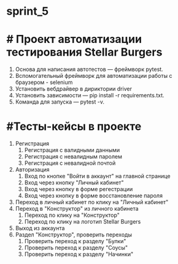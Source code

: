 # sprint_5

# # Проект автоматизации тестирования Stellar Burgers

1. Основа для написания автотестов — фреймворк pytest.
2. Вспомогательный фреймворк для автоматизации работы с браузером - selenium
3. Установить вебдрайвер в дириктории driver
4. Установить зависимости — pip install -r requirements.txt.
5. Команда для запуска — pytest -v.

# #Тесты-кейсы в проекте

1. Регистрация
    1. Регистрация с валидными данными
    2. Регистрация с невалидным паролем
    3. Регистрация с невалидной почтой
2. Авторизация
    1. Вход по кнопке "Войти в аккаунт" на главной странице
    2. Вход через кнопку "Личный кабинет"
    3. Вход через кнопку в форме регестрации
    4. Вход через кнопку в форме восстановление пароля
3. Переход в личный кабинет по клику на "Личный кабинет"
4. Переход в "Конструктор" из личного кабинета
    1. Переход по клику на "Конструктор"
    2. Переход по клику на логотип Stellar Burgers
5. Выход из аккаунта
6. Раздел "Конструктор", проверить переходы
    1. Проверить переход к разделу "Булки"
    2. Проверить переход к разделу "Соусы"
    3. Проверить переход к разделу "Начинки"
